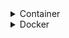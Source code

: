 <details><summary>Container</summary>
<p>

## Container
A way to package an application with everything they need inside the package including dependencies and configuration.
* It is packaged with all needed configuration.
* Only one command used to install the app
* It is its own isolated environment.
* You can run the same application with two different versions.
Containers are made up of images.

</p>
</details>

<details><summary>Docker</summary>
<p>

## Docker
* **Docker Image** is the actual package that is movable and carries the configuration together with the dependencies.
* **Docker Container** when you pull the image and the application actually starts on the machine it creates the container environment.

### Docker vs Virtual Machine
Docker and virtual machine are both virtualization tools. However their difference are: </br>
* Docker virtualizes the application layer of the operations system and uses the OS kernel of the host. The virtual machine on the other hand has the application layer and its own OS kernel.</br>
* The size of Docker images are smaller compared to VM images.</br>
* It is faster to run Docker containers as compared to VM.</br>
* You can run a virtual machine image of any operation system on any other operation system host.

### Basic Docker Commands
* ``docker pull`` Pulls image from the repository to the local environment.
* ``docker run`` combines docker pull and docker run. It pulls the image if not locally available and starts it.
* ``docker run -d`` runs container in detached mode.
* ``docker ps -a`` lists all containers whether running or not.
* ``docker images`` lists all images you have locally.

### Docker Commands for Troubleshooting


